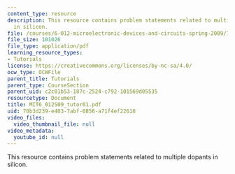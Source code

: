 ```yaml
---
content_type: resource
description: This resource contains problem statements related to multiple dopants
  in silicon.
file: /courses/6-012-microelectronic-devices-and-circuits-spring-2009/70b3d239e4037abf0856a71f4ef22616_MIT6_012S09_tutor01.pdf
file_size: 101026
file_type: application/pdf
learning_resource_types:
- Tutorials
license: https://creativecommons.org/licenses/by-nc-sa/4.0/
ocw_type: OCWFile
parent_title: Tutorials
parent_type: CourseSection
parent_uid: c2c01b53-187c-2524-c792-101569d05535
resourcetype: Document
title: MIT6_012S09_tutor01.pdf
uid: 70b3d239-e403-7abf-0856-a71f4ef22616
video_files:
  video_thumbnail_file: null
video_metadata:
  youtube_id: null
---
```

This resource contains problem statements related to multiple dopants in silicon.